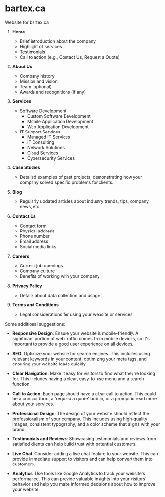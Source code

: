 # bartex.ca
Website for bartex.ca

1. **Home**
    - Brief introduction about the company
    - Highlight of services
    - Testimonials
    - Call to action (e.g., Contact Us, Request a Quote)

2. **About Us**
    - Company history
    - Mission and vision
    - Team (optional)
    - Awards and recognitions (if any)

3. **Services**
    - Software Development
        - Custom Software Development
        - Mobile Application Development
        - Web Application Development
    - IT Support Services
        - Managed IT Services
        - IT Consulting
        - Network Solutions
        - Cloud Services
        - Cybersecurity Services

4. **Case Studies**
    - Detailed examples of past projects, demonstrating how your company solved specific problems for clients.

5. **Blog**
    - Regularly updated articles about industry trends, tips, company news, etc.

6. **Contact Us**
    - Contact form
    - Physical address
    - Phone number
    - Email address
    - Social media links

7. **Careers**
    - Current job openings
    - Company culture
    - Benefits of working with your company

8. **Privacy Policy**
    - Details about data collection and usage

9. **Terms and Conditions**
    - Legal considerations for using your website or services

Some additional suggestions:

- **Responsive Design**: Ensure your website is mobile-friendly. A significant portion of web traffic comes from mobile devices, so it's important to provide a good user experience on all devices.

- **SEO**: Optimize your website for search engines. This includes using relevant keywords in your content, optimizing your meta tags, and ensuring your website loads quickly.

- **Clear Navigation**: Make it easy for visitors to find what they're looking for. This includes having a clear, easy-to-use menu and a search function.

- **Call to Action**: Each page should have a clear call to action. This could be a contact form, a 'request a quote' button, or a prompt to read more about your services.

- **Professional Design**: The design of your website should reflect the professionalism of your company. This includes using high-quality images, consistent typography, and a color scheme that aligns with your brand.

- **Testimonials and Reviews**: Showcasing testimonials and reviews from satisfied clients can help build trust with potential customers.

- **Live Chat**: Consider adding a live chat feature to your website. This can provide immediate support to visitors and can help convert them into customers.

- **Analytics**: Use tools like Google Analytics to track your website's performance. This can provide valuable insights into your visitors' behavior and help you make informed decisions about how to improve your website.
